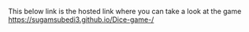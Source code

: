 This below link is the hosted link where you can take a look at the game 
 https://sugamsubedi3.github.io/Dice-game-/
